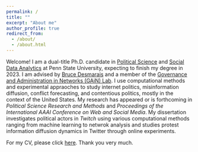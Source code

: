 ```yaml
---
permalink: /
title: ""
excerpt: "About me"
author_profile: true
redirect_from: 
  - /about/
  - /about.html
---
```


Welcome! I am a dual-title Ph.D. candidate in [Political Science](https://polisci.la.psu.edu) and [Social Data Analytics](https://soda.la.psu.edu) at Penn State University, expecting to finish my degree in 2023. I am advised by [Bruce Desmarais](http://brucedesmarais.com) and a member of the [Governance and Administration in Networks (GAiN) Lab](http://brucedesmarais.com/lab.html). I use computational methods and experimental appraoches to study internet politics, misinformation diffusion, conflict forecasting, and contentious politics, mostly in the context of the United States. My research has appeared or is forthcoming in *Political Science Research and Methods* and *Proceedings of the International AAAI Conference on Web and Social Media*. My dissertation investigates political actors in *Twitch* using various computational methods ranging from machine learning to netwrok analysis and studies protest information diffusion dynamics in Twitter through online experiments.

For my CV, please click [here](https://github.com/clearingkim/clearingkim.github.io/blob/master/files/Kim_CV_220314.pdf). Thank you very much.
